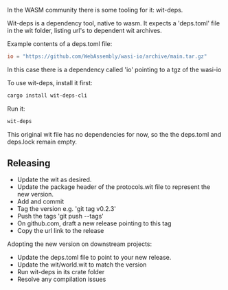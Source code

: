 In the WASM community there is some tooling for it: wit-deps.

Wit-deps is a dependency tool, native to wasm. It expects a 'deps.toml' file in the wit folder, listing url's to dependent wit archives.

Example contents of a deps.toml file:

```toml
io = "https://github.com/WebAssembly/wasi-io/archive/main.tar.gz"
```

In this case there is a dependency called 'io' pointing to a tgz of the wasi-io

To use wit-deps, install it first:

```bash
cargo install wit-deps-cli
```
Run it:

```bash
wit-deps
```

This original wit file has no dependencies for now, so the the deps.toml and deps.lock remain empty.

## Releasing
- Update the wit as desired.
- Update the package header of the protocols.wit file to represent the new version.
- Add and commit
- Tag the version e.g. 'git tag v0.2.3'
- Push the tags 'git push --tags'
- On github.com, draft a new release pointing to this tag
- Copy the url link to the release

Adopting the new version on downstream projects:
- Update the deps.toml file to point to your new release.
- Update the wit/world.wit to match the version
- Run wit-deps in its crate folder
- Resolve any compilation issues
